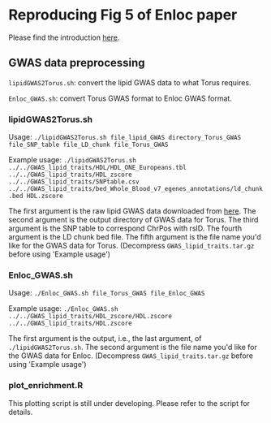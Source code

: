 # Reproducing Fig 5 of Enloc paper

Please find the introduction [here](https://chj1ar.github.io/weekly_report20190715-21/colocalization.html).

## GWAS data preprocessing

`lipidGWAS2Torus.sh`: convert the lipid GWAS data to what Torus requires.

`Enloc_GWAS.sh`: convert Torus GWAS format to Enloc GWAS format.

### lipidGWAS2Torus.sh

Usage: `./lipidGWAS2Torus.sh file_lipid_GWAS directory_Torus_GWAS file_SNP_table file_LD_chunk file_Torus_GWAS`

Example usage: `./lipidGWAS2Torus.sh ../../GWAS_lipid_traits/HDL/HDL_ONE_Europeans.tbl ../../GWAS_lipid_traits/HDL_zscore ../../GWAS_lipid_traits/SNPtable.csv ../../GWAS_lipid_traits/bed_Whole_Blood_v7_egenes_annotations/ld_chunk.bed HDL.zscore`

The first argument is the raw lipid GWAS data downloaded from [here](http://csg.sph.umich.edu/willer/public/lipids2010/). The second argument is the output directory of GWAS data for Torus. The third argument is the SNP table to correspond ChrPos with rsID. The fourth argument is the LD chunk bed file. The fifth argument is the file name you'd like for the GWAS data for Torus. (Decompress `GWAS_lipid_traits.tar.gz` before using 'Example usage')

### Enloc_GWAS.sh

Usage: `./Enloc_GWAS.sh file_Torus_GWAS file_Enloc_GWAS`

Example usage: `./Enloc_GWAS.sh ../../GWAS_lipid_traits/HDL_zscore/HDL.zscore ../../GWAS_lipid_traits/HDL.zscore`

The first argument is the output, i.e., the last argument, of `./lipidGWAS2Torus.sh`. The second argument is the file name you'd like for the GWAS data for Enloc. (Decompress `GWAS_lipid_traits.tar.gz` before using 'Example usage')

### plot_enrichment.R

This plotting script is still under developing. Please refer to the script for details.
